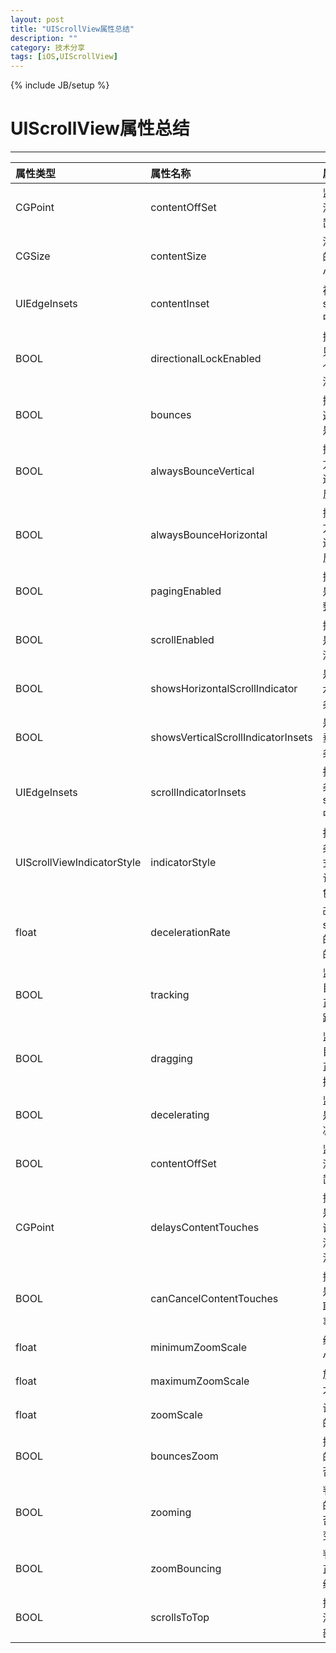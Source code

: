 ```yaml
---
layout: post
title: "UIScrollView属性总结"
description: ""
category: 技术分享
tags: [iOS,UIScrollView]
---
```

{% include JB/setup %}
# UIScrollView属性总结
---

属性类型 | 属性名称 | 属性作用
:------------ | :------------- | :------------
CGPoint | contentOffSet  | 监控目前滚动的位置
CGSize | contentSize  | 滚动范围的尺寸大小
UIEdgeInsets | contentInset  | 视图在scrollView中的位置
BOOL | directionalLockEnabled  | 控件是否只能在一个方向上滚动
BOOL | bounces  | 控制控件遇到边框是否反弹
BOOL | alwaysBounceVertical  | 控制垂直方向遇到边框是否反弹
BOOL | alwaysBounceHorizontal  | 控制水平方向遇到边框是否反弹
BOOL | pagingEnabled  | 控制控件是否能够整页滚动
BOOL | scrollEnabled  | 控制控件是否能够滚动
BOOL | showsHorizontalScrollIndicator  | 是否显示水平滚动条
BOOL | showsVerticalScrollIndicatorInsets  | 是否显示垂直滚动条
UIEdgeInsets | scrollIndicatorInsets  | 指定滚动条在scrollView中的位置
UIScrollViewIndicatorStyle | indicatorStyle  | 指定滚动条的样式，有默认，黑色，白色
float | decelerationRate  | 改变scrollView的减速点的位置
BOOL | tracking  | 监控当前目标是否正在被跟踪
BOOL | dragging  | 监控当前目标是否正在被拖拽
BOOL | decelerating  | 监控目标是否正在减速
BOOL | contentOffSet  | 监控目前滚动的位置
CGPoint | delaysContentTouches  | 控制视图是否延时调用开始滚动的方法
BOOL | canCancelContentTouches  | 控制控件是否接触取消touch事件
float | minimumZoomScale  | 缩小的最小比例
float | maximumZoomScale  | 放大的最大比例
float | zoomScale  | 设置变化的比例
BOOL | bouncesZoom  | 控制缩放的时候是否会反弹
BOOL | zooming  | 判断控件的大小是否正在改变
BOOL | zoomBouncing  | 判断是否正在进行缩放反弹
BOOL | scrollsToTop  | 控制控件滚动到顶部
